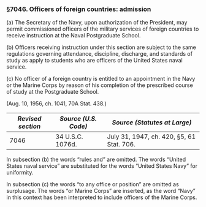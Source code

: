 ### §7046. Officers of foreign countries: admission ###

(a) The Secretary of the Navy, upon authorization of the President, may permit commissioned officers of the military services of foreign countries to receive instruction at the Naval Postgraduate School.

(b) Officers receiving instruction under this section are subject to the same regulations governing attendance, discipline, discharge, and standards of study as apply to students who are officers of the United States naval service.

(c) No officer of a foreign country is entitled to an appointment in the Navy or the Marine Corps by reason of his completion of the prescribed course of study at the Postgraduate School.

(Aug. 10, 1956, ch. 1041, 70A Stat. 438.)

|*Revised section*|*Source (U.S. Code)*|      *Source (Statutes at Large)*       |
|-----------------|--------------------|-----------------------------------------|
|      7046       |  34 U.S.C. 1076d.  |July 31, 1947, ch. 420, §5, 61 Stat. 706.|

In subsection (b) the words “rules and” are omitted. The words “United States naval service” are substituted for the words “United States Navy” for uniformity.

In subsection (c) the words “to any office or position” are omitted as surplusage. The words “or Marine Corps” are inserted, as the word “Navy” in this context has been interpreted to include officers of the Marine Corps.